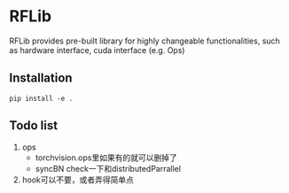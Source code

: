# RFLib

RFLib provides pre-built library for highly changeable functionalities, such as hardware interface, cuda interface (e.g. Ops)

## Installation
```
pip install -e .
```

## Todo list
1. ops
    + torchvision.ops里如果有的就可以删掉了
    + syncBN check一下和distributedParrallel
2. hook可以不要，或者弄得简单点